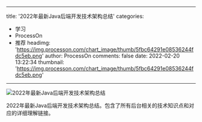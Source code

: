 
---
title: '2022年最新Java后端开发技术架构总结'
categories: 
 - 学习
 - ProcessOn
 - 推荐
headimg: 'https://img.processon.com/chart_image/thumb/5fbc64291e08536244fdc5eb.png'
author: ProcessOn
comments: false
date: 2022-02-20 13:22:34
thumbnail: 'https://img.processon.com/chart_image/thumb/5fbc64291e08536244fdc5eb.png'
---

<div>   
<img class="thumb" alt="2022年最新Java后端开发技术架构总结" src="https://img.processon.com/chart_image/thumb/5fbc64291e08536244fdc5eb.png" referrerpolicy="no-referrer">
<p>2022年最新Java后端开发技术架构总结。包含了所有后台相关的技术知识点和对应的详细理解链接。</p>  
</div>
            